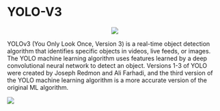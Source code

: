 # YOLO-V3

<p align="center">
  <img src="https://github.com/Abdul-Rehman-Astro/YOLO-V3-/blob/main/YOLO%20Model.gif" />
</p>

YOLOv3 (You Only Look Once, Version 3) is a real-time object detection algorithm that identifies specific objects in videos, live feeds, or images. The YOLO machine learning algorithm uses features learned by a deep convolutional neural network to detect an object. Versions 1-3 of YOLO were created by Joseph Redmon and Ali Farhadi, and the third version of the YOLO machine learning algorithm is a more accurate version of the original ML algorithm.

![](https://miro.medium.com/max/1400/1*Ks7xBtYDWjLBIZV0Z99uqg.png)
